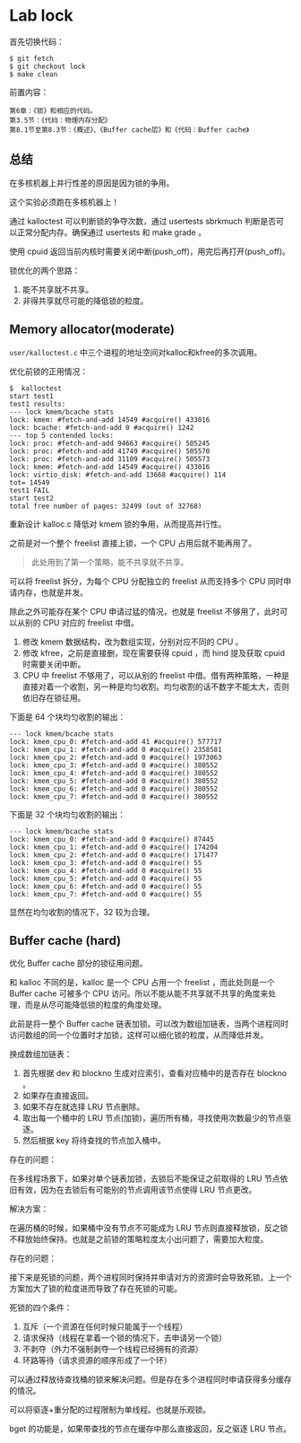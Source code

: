 # Lab lock

首先切换代码：

    $ git fetch
    $ git checkout lock
    $ make clean

前置内容：

    第6章：《锁》和相应的代码。
    第3.5节：《代码：物理内存分配》
    第8.1节至第8.3节：《概述》、《Buffer cache层》和《代码：Buffer cache》

## 总结

在多核机器上并行性差的原因是因为锁的争用。

这个实验必须跑在多核机器上！

通过 kalloctest 可以判断锁的争夺次数，通过 usertests sbrkmuch 判断是否可以正常分配内存。确保通过 usertests 和 make grade 。

使用 cpuid 返回当前内核时需要关闭中断(push_off)，用完后再打开(push_off)。

锁优化的两个思路：

1. 能不共享就不共享。
2. 非得共享就尽可能的降低锁的粒度。

## Memory allocator(moderate)

`user/kalloctest.c` 中三个进程的地址空间对kalloc和kfree的多次调用。

优化前锁的正用情况：

    $  kalloctest
    start test1
    test1 results:
    --- lock kmem/bcache stats
    lock: kmem: #fetch-and-add 14549 #acquire() 433016
    lock: bcache: #fetch-and-add 0 #acquire() 1242
    --- top 5 contended locks:
    lock: proc: #fetch-and-add 94663 #acquire() 505245
    lock: proc: #fetch-and-add 41749 #acquire() 505570
    lock: proc: #fetch-and-add 31109 #acquire() 505573
    lock: kmem: #fetch-and-add 14549 #acquire() 433016
    lock: virtio_disk: #fetch-and-add 13668 #acquire() 114
    tot= 14549
    test1 FAIL
    start test2
    total free number of pages: 32499 (out of 32768)

重新设计 kalloc.c 降低对 kmem 锁的争用，从而提高并行性。

之前是对一个整个 freelist 直接上锁，一个 CPU 占用后就不能再用了。

> 此处用到了第一个策略，能不共享就不共享。

可以将 freelist 拆分，为每个 CPU 分配独立的 freelist 从而支持多个 CPU 同时申请内存，也就是并发。

除此之外可能存在某个 CPU 申请过猛的情况，也就是 freelist 不够用了，此时可以从别的 CPU 对应的 freelist 中借。

1. 修改 kmem 数据结构，改为数组实现，分别对应不同的 CPU 。
2. 修改 kfree，之前是直接删，现在需要获得 cpuid ，而 hind 提及获取 cpuid 时需要关闭中断。
3. CPU 中 freelist 不够用了，可以从别的 freelist 中借。借有两种策略，一种是直接对着一个收割，另一种是均匀收割。均匀收割的话不数字不能太大，否则依旧存在锁征用。

下面是 64 个块均匀收割的输出：

    --- lock kmem/bcache stats
    lock: kmem_cpu_0: #fetch-and-add 41 #acquire() 577717
    lock: kmem_cpu_1: #fetch-and-add 0 #acquire() 2358581
    lock: kmem_cpu_2: #fetch-and-add 0 #acquire() 1973063
    lock: kmem_cpu_3: #fetch-and-add 0 #acquire() 380552
    lock: kmem_cpu_4: #fetch-and-add 0 #acquire() 380552
    lock: kmem_cpu_5: #fetch-and-add 0 #acquire() 380552
    lock: kmem_cpu_6: #fetch-and-add 0 #acquire() 380552
    lock: kmem_cpu_7: #fetch-and-add 0 #acquire() 380552

下面是 32 个块均匀收割的输出：

    --- lock kmem/bcache stats
    lock: kmem_cpu_0: #fetch-and-add 0 #acquire() 87445
    lock: kmem_cpu_1: #fetch-and-add 0 #acquire() 174204
    lock: kmem_cpu_2: #fetch-and-add 0 #acquire() 171477
    lock: kmem_cpu_3: #fetch-and-add 0 #acquire() 55
    lock: kmem_cpu_4: #fetch-and-add 0 #acquire() 55
    lock: kmem_cpu_5: #fetch-and-add 0 #acquire() 55
    lock: kmem_cpu_6: #fetch-and-add 0 #acquire() 55
    lock: kmem_cpu_7: #fetch-and-add 0 #acquire() 55

显然在均匀收割的情况下，32 较为合理。

## Buffer cache (hard)

优化 Buffer cache 部分的锁征用问题。

和 kalloc 不同的是，kalloc 是一个 CPU 占用一个 freelist ，而此处则是一个 Buffer cache 可被多个 CPU 访问。所以不能从能不共享就不共享的角度来处理，而是从尽可能降低锁的粒度的角度处理。

此前是将一整个 Buffer cache 链表加锁。可以改为数组加链表，当两个进程同时访问数组的同一个位置时才加锁，这样可以细化锁的粒度，从而降低并发。

换成数组加链表：

1. 首先根据 dev 和 blockno 生成对应索引，查看对应桶中的是否存在 blockno 。
2. 如果存在直接返回。
3. 如果不存在就选择 LRU 节点删除。
4. 取出每一个桶中的 LRU 节点(加锁)，遍历所有桶，寻找使用次数最少的节点驱逐。
5. 然后根据 key 将待查找的节点加入桶中。

存在的问题：

在多线程场景下，如果对单个链表加锁，去锁后不能保证之前取得的 LRU 节点依旧有效，因为在去锁后有可能别的节点调用该节点使得 LRU 节点更改。

解决方案：

在遍历桶的时候，如果桶中没有节点不可能成为 LRU 节点则直接释放锁，反之锁不释放始终保持。也就是之前锁的策略粒度太小出问题了，需要加大粒度。

存在的问题：

接下来是死锁的问题，两个进程同时保持并申请对方的资源时会导致死锁。上一个方案加大了锁的粒度进而导致了存在死锁的可能。

死锁的四个条件：

1. 互斥（一个资源在任何时候只能属于一个线程）
2. 请求保持（线程在拿着一个锁的情况下，去申请另一个锁）
3. 不剥夺（外力不强制剥夺一个线程已经拥有的资源）
4. 环路等待（请求资源的顺序形成了一个环）

可以通过释放待查找桶的锁来解决问题。但是存在多个进程同时申请获得多分缓存的情况。

可以将驱逐+重分配的过程限制为单线程。也就是乐观锁。

bget 的功能是，如果带查找的节点在缓存中那么直接返回，反之驱逐 LRU 节点。